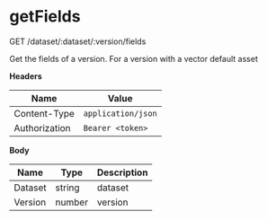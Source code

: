 # getFields

GET /dataset/:dataset/:version/fields

Get the fields of a version. For a version with a vector default asset

**Headers**

| Name          | Value              |
| ------------- | ------------------ |
| Content-Type  | `application/json` |
| Authorization | `Bearer <token>`   |

**Body**

| Name    | Type   | Description |
| ------- | ------ | ----------- |
| Dataset | string | dataset     |
| Version | number | version     |
